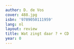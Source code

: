 ```yaml
---
author: D. de Vos
cover: 488.jpg
isbn: '9789050111959'
lang: nl
layout: review
title: Wat zingt daar ? + CD
year: 0
---
```


